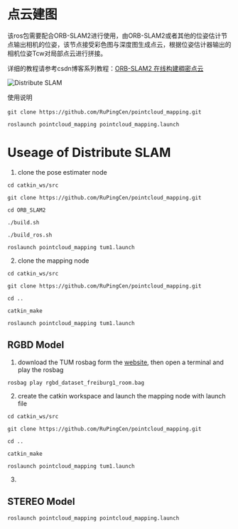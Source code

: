 # 点云建图

该ros包需要配合ORB-SLAM2进行使用，由ORB-SLAM2或者其他的位姿估计节点输出相机的位姿，该节点接受彩色图与深度图生成点云，根据位姿估计器输出的相机位姿Tcw对局部点云进行拼接。

详细的教程请参考csdn博客系列教程：[ORB-SLAM2 在线构建稠密点云](https://blog.csdn.net/crp997576280/article/details/88899163)

![Distribute SLAM](https://github.com/RuPingCen/pointcloud_mapping/raw/v1.0.0/images/fig1.png)

使用说明

```
git clone https://github.com/RuPingCen/pointcloud_mapping.git 　

roslaunch pointcloud_mapping pointcloud_mapping.launch
```
# Useage of Distribute SLAM

1. clone the pose estimater node

```
cd catkin_ws/src

git clone https://github.com/RuPingCen/pointcloud_mapping.git 

cd ORB_SLAM2

./build.sh

./build_ros.sh

roslaunch pointcloud_mapping tum1.launch
```

2. clone the mapping node 

```
cd catkin_ws/src

git clone https://github.com/RuPingCen/pointcloud_mapping.git 

cd ..

catkin_make

roslaunch pointcloud_mapping tum1.launch
```

## RGBD Model

1. download the TUM rosbag form the [website](https://blog.csdn.net/crp997576280/article/details/88899163), then open a terminal and play the rosbag

```
rosbag play rgbd_dataset_freiburg1_room.bag
```

2. create the catkin workspace and launch the mapping node with launch file

```
cd catkin_ws/src

git clone https://github.com/RuPingCen/pointcloud_mapping.git 

cd ..

catkin_make

roslaunch pointcloud_mapping tum1.launch
```

3. 


## STEREO Model
```
roslaunch pointcloud_mapping pointcloud_mapping.launch
```





